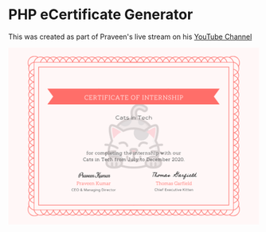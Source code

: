 # PHP eCertificate Generator

This was created as part of Praveen's live stream on his [YouTube Channel](https://www.youtube.com/user/praveenscience)

![Certificate](./empty.png)
